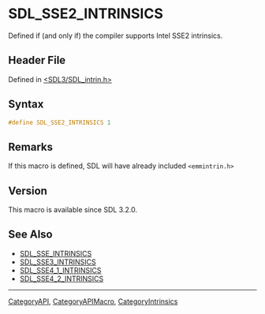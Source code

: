 # SDL_SSE2_INTRINSICS

Defined if (and only if) the compiler supports Intel SSE2 intrinsics.

## Header File

Defined in [<SDL3/SDL_intrin.h>](https://github.com/libsdl-org/SDL/blob/main/include/SDL3/SDL_intrin.h)

## Syntax

```c
#define SDL_SSE2_INTRINSICS 1
```

## Remarks

If this macro is defined, SDL will have already included `<emmintrin.h>`

## Version

This macro is available since SDL 3.2.0.

## See Also

- [SDL_SSE_INTRINSICS](SDL_SSE_INTRINSICS)
- [SDL_SSE3_INTRINSICS](SDL_SSE3_INTRINSICS)
- [SDL_SSE4_1_INTRINSICS](SDL_SSE4_1_INTRINSICS)
- [SDL_SSE4_2_INTRINSICS](SDL_SSE4_2_INTRINSICS)

----
[CategoryAPI](CategoryAPI), [CategoryAPIMacro](CategoryAPIMacro), [CategoryIntrinsics](CategoryIntrinsics)

